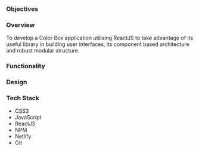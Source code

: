 ### Objectives

### Overview
To develop a Color Box application utilising ReactJS to take advantage of its useful library in building user interfaces, its component based architecture and robust modular structure.

### Functionality

### Design

### Tech Stack
- CSS3
- JavaScript
- ReactJS
- NPM
- Netlify
- Git

